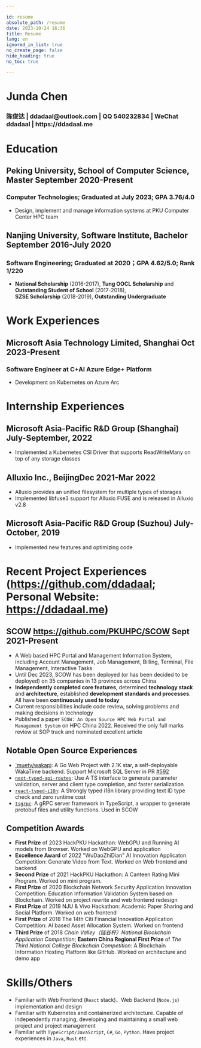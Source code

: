 ```yaml
---

id: resume
absolute_path: /resume
date: 2023-10-24 16:36
title: Resume
lang: en
ignored_in_list: true
no_create_page: false
hide_heading: true
no_toc: true

---
```


<h1 class="name">
Junda Chen
</h1>

<h3 class="contact">陈俊达 | ddadaal@outlook.com | QQ 540232834 | WeChat ddadaal | https://ddadaal.me

</h3>

# Education

## <span class="highlight">Peking University, School of Computer Science, Master</span> <span class="right">September 2020-Present</span>

### Computer Technologies; Graduated at July 2023; GPA 3.76/4.0

- Design, implement and manage information systems at PKU Computer Center HPC team

## <span class="highlight">Nanjing University, Software Institute, Bachelor</span> <span class="right">September 2016-July 2020</span>

### Software Engineering; Graduated at 2020；GPA 4.62/5.0; Rank 1/220
- **National Scholarship** (2016-2017), **Tung OOCL Scholarship** and **Outstanding Student of School** (2017-2018), <span style="display: inline-block">**SZSE Scholarship** (2018-2019)</span>, **Outstanding Undergraduate**

# Work Experiences

## <span class="highlight">Microsoft Asia Technology Limited, Shanghai</span> <span class="right">Oct 2023-Present</span>
### Software Engineer at C+AI Azure Edge+ Platform

- Development on Kubernetes on Azure Arc

# Internship Experiences

## <span class="highlight">Microsoft Asia-Pacific R&D Group (Shanghai) </span><span class="right">July-September, 2022</span>

- Implemented a Kubernetes CSI Driver that supports ReadWriteMany on top of any storage classes

## <span class="highlight">Alluxio Inc., Beijing</span><span class="right">Dec 2021-Mar 2022</span>

- Alluxio provides an unified filesystem for multiple types of storages
- Implemented libfuse3 support for Alluxio FUSE and is released in Alluxio v2.8

## <span class="highlight">Microsoft Asia-Pacific R&D Group (Suzhou) </span><span class="right">July-October, 2019</span>

- Implemented new features and optimizing code

# Recent Project Experiences (https://github.com/ddadaal; Personal Website: https://ddadaal.me)

## **SCOW** https://github.com/PKUHPC/SCOW <span class="right">Sept 2021-Present</span>

- A Web based HPC Portal and Management Information System, including Account Management, Job Management, Billing, Terminal, File Management, Interactive Tasks
- Until Dec 2023, SCOW has been deployed (or has been decided to be deployed) on 35 companies in 13 provinces across China
- **Independently completed core features**, determined **technology stack** and **architecture**, established **development standards and processes**. All have been **continuously used to today**
- Current responsibilities include code review, solving problems and making decisions in technology
- Published a paper `SCOW: An Open Source HPC Web Portal and Management System` on HPC China 2022. Received the only full marks review at SOP track and nominated excellent article

## Notable Open Source Experiences

- [`muety/wakapi](https://github.com/muety/wakapi): A Go Web Project with 2.1K star, a self-deployable WakaTime backend. Support Microsoft SQL Server in PR [#592](https://github.com/muety/wakapi/pull/592)
- [`next-typed-api-routes`](https://github.com/ddadaal/next-typed-api-routes): Use A TS interface to generate parameter validation, server and client type completion, and faster serialization
- [`react-typed-i18n`](https://github.com/ddadaal/react-typed-i18n): A Strongly typed i18n library providing text ID type check and zero runtime cost
- [`tsgrpc`](https://github.com/ddadaal/tsgrpc): A gRPC server framework in TypeScript, a wrapper to generate protobuf files and utility functions. Used in SCOW

## Competition Awards

- **First Prize** of 2023 HackPKU Hackathon: WebGPU and Running AI models from Browser. Worked on WebGPU and application
- **Excellence Award** of 2022 "WuDaoZhiDian" AI Innovation Applicaton Competition: Generate Video from Text. Worked on Web frontend and backend
- **Second Prize** of 2021 HackPKU Hackathon: A Canteen Rating Mini Program. Worked on mini program.
- **First Prize** of 2020 Blockchain Network Security Application Innovation Competition: Education Information Validation System based on Blockchain. Worked on project rewrite and web frontend redesign
- **First Prize** of 2019 NJU & Vivo Hackathon: Academic Paper Sharing and Social Platform. Worked on web frontend
- **First Prize** of 2018 The 14th Citi Financial Innovation Application Competition: AI based Asset Allocation System. Worked on frontend
- **Third Prize** of 2018 *Chain Valley（链谷杯）National Blockchain Application Competition*; **Eastern China Regional First Prize** of *The Third National College Blockchain Competition*: A Blockchain Information Hosting Platform like GitHub. Worked on architecture and demo app

# Skills/Others

- Familiar with Web Frontend (`React` stack)、Web Backend (`Node.js`) implementation and design
- Familiar with Kubernetes and containerized architecture. Capable of independently managing, developing and maintaining a small web project and project management
- Familiar with `TypeScript/JavaScript`, `C#`, `Go`, `Python`. Have project experiences in `Java`, `Rust` etc.
